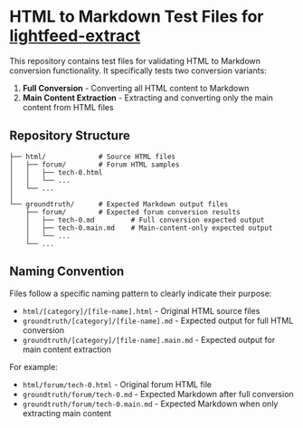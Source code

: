 # HTML to Markdown Test Files for [lightfeed-extract](https://github.com/lightfeed/lightfeed-extract)

This repository contains test files for validating HTML to Markdown conversion functionality. It specifically tests two conversion variants:

1. **Full Conversion** - Converting all HTML content to Markdown
2. **Main Content Extraction** - Extracting and converting only the main content from HTML files

## Repository Structure

```
├── html/             # Source HTML files
│   ├── forum/        # Forum HTML samples
│   │   ├── tech-0.html
│   │   └── ...
│   └── ...
│
└── groundtruth/      # Expected Markdown output files
    ├── forum/        # Expected forum conversion results
    │   ├── tech-0.md         # Full conversion expected output
    │   ├── tech-0.main.md    # Main-content-only expected output
    │   └── ...
    └── ...
```

## Naming Convention

Files follow a specific naming pattern to clearly indicate their purpose:

- `html/[category]/[file-name].html` - Original HTML source files
- `groundtruth/[category]/[file-name].md` - Expected output for full HTML conversion
- `groundtruth/[category]/[file-name].main.md` - Expected output for main content extraction

For example:
- `html/forum/tech-0.html` - Original forum HTML file
- `groundtruth/forum/tech-0.md` - Expected Markdown after full conversion
- `groundtruth/forum/tech-0.main.md` - Expected Markdown when only extracting main content
